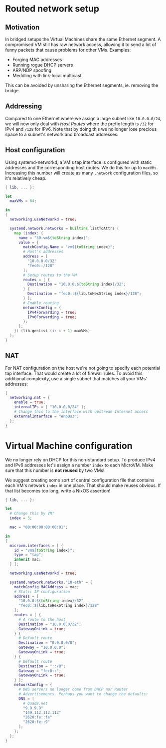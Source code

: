 # Routed network setup

## Motivation

In bridged setups the Virtual Machines share the same Ethernet
segment. A compromised VM still has raw network access, allowing it to
send a lot of funny packets that cause problems for other
VMs. Examples:

- Forging MAC addresses
- Running rogue DHCP servers
- ARP/NDP spoofing
- Meddling with link-local multicast

This can be avoided by unsharing the Ethernet segments, ie. removing
the bridge.

## Addressing

Compared to one Ethernet where we assign a large subnet like
`10.0.0.0/24`, we will now only deal with *Host Routes* where the
prefix length is `/32` for IPv4 and `/128` for IPv6. Note that by
doing this we no longer lose precious space to a subnet's network and
broadcast addresses.

## Host configuration

Using systemd-networkd, a VM's tap interface is configured with static
addresses and the corresponding host routes. We do this for up to
`maxVMs`. Increasing this number will create as many `.network`
configuration files, so it's relatively cheap.

```nix
{ lib, ... }:

let
  maxVMs = 64;

in
{
  networking.useNetworkd = true;

  systemd.network.networks = builtins.listToAttrs (
    map (index: {
      name = "30-vm${toString index}";
      value = {
        matchConfig.Name = "vm${toString index}";
        # Host's addresses
        address = [
          "10.0.0.0/32"
          "fec0::/128"
        ];
        # Setup routes to the VM
        routes = [ {
          Destination = "10.0.0.${toString index}/32";
        } {
          Destination = "fec0::${lib.toHexString index}/128";
        } ];
        # Enable routing
        networkConfig = {
          IPv4Forwarding = true;
          IPv6Forwarding = true;
        };
      };
    }) (lib.genList (i: i + 1) maxVMs)
  );
}
```

## NAT

For NAT configuration on the host we're not going to specify each
potential tap interface. That would create a lot of firewall rules. To
avoid this additional complexity, use a single subnet that matches all
your VMs' addresses:

```nix
{
  networking.nat = {
    enable = true;
    internalIPs = [ "10.0.0.0/24" ];
    # Change this to the interface with upstream Internet access
    externalInterface = "enp0s3";
  };
}
```

# Virtual Machine configuration

We no longer rely on DHCP for this non-standard setup. To produce IPv4
and IPv6 addresses let's assign a number `index` to each MicroVM. Make
sure that this number is **not reused** by two VMs!

We suggest creating some sort of central configuration file that
contains each VM's network `index` in one place. That should make
reuses obvious. If that list becomes too long, write a NixOS
assertion!

```nix
{ lib, ... }:

let
  # Change this by VM!
  index = 5;

  mac = "00:00:00:00:00:01";

in
{
  microvm.interfaces = [ {
    id = "vm${toString index}";
    type = "tap";
    inherit mac;
  } ];

  networking.useNetworkd = true;

  systemd.network.networks."10-eth" = {
    matchConfig.MACAddress = mac;
    # Static IP configuration
    address = [
      "10.0.0.${toString index}/32"
      "fec0::${lib.toHexString index}/128"
    ];
    routes = [ {
      # A route to the host
      Destination = "10.0.0.0/32";
      GatewayOnLink = true;
    } {
      # Default route
      Destination = "0.0.0.0/0";
      Gateway = "10.0.0.0";
      GatewayOnLink = true;
    } {
      # Default route
      Destination = "::/0";
      Gateway = "fec0::";
      GatewayOnLink = true;
    } ];
    networkConfig = {
      # DNS servers no longer come from DHCP nor Router
      # Advertisements. Perhaps you want to change the defaults:
      DNS = [
        # Quad9.net
        "9.9.9.9"
        "149.112.112.112"
        "2620:fe::fe"
        "2620:fe::9"
      ];
    };
  };
}
```
